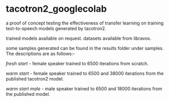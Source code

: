# tacotron2_googlecolab
a proof of concept testing the effectiveness of transfer learning on training text-to-speech models generated by tacotron2.

trained models available on request. datasets available from libravox.

some samples generated can be found in the results folder under samples. The descriptions are as follows:-

*fresh start* - female speaker trained to 6500 iterations from scratch.

*warm start* - female speaker trained to 6500 and 38000 iterations from the published tacotron2 model.

*warm start male* - male speaker trained to 6500 and 18000 iterations from the published model.


